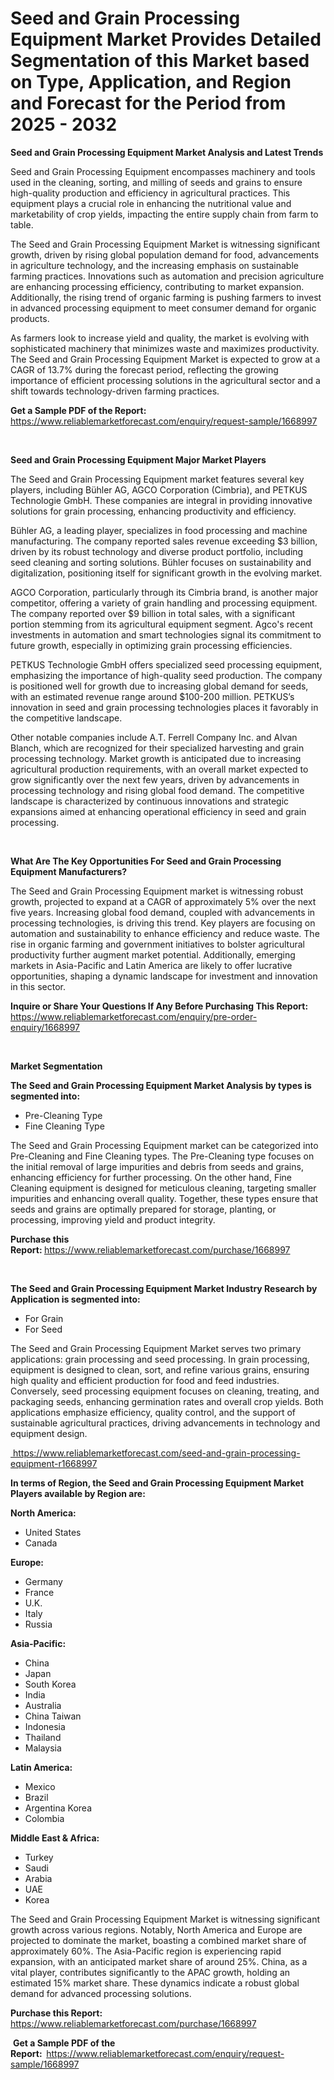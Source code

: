<p><h1>Seed and Grain Processing Equipment Market Provides Detailed Segmentation of this Market based on Type, Application, and Region and Forecast for the Period from 2025 - 2032</h1></p><p><strong>Seed and Grain Processing Equipment Market Analysis and Latest Trends</strong></p>
<p><p>Seed and Grain Processing Equipment encompasses machinery and tools used in the cleaning, sorting, and milling of seeds and grains to ensure high-quality production and efficiency in agricultural practices. This equipment plays a crucial role in enhancing the nutritional value and marketability of crop yields, impacting the entire supply chain from farm to table.</p><p>The Seed and Grain Processing Equipment Market is witnessing significant growth, driven by rising global population demand for food, advancements in agriculture technology, and the increasing emphasis on sustainable farming practices. Innovations such as automation and precision agriculture are enhancing processing efficiency, contributing to market expansion. Additionally, the rising trend of organic farming is pushing farmers to invest in advanced processing equipment to meet consumer demand for organic products.</p><p>As farmers look to increase yield and quality, the market is evolving with sophisticated machinery that minimizes waste and maximizes productivity. The Seed and Grain Processing Equipment Market is expected to grow at a CAGR of 13.7% during the forecast period, reflecting the growing importance of efficient processing solutions in the agricultural sector and a shift towards technology-driven farming practices.</p></p>
<p><strong>Get a Sample PDF of the Report:&nbsp;</strong> <a href="https://www.reliablemarketforecast.com/enquiry/request-sample/1668997?utm_campaign=2478&utm_medium=2&utm_source=Github&utm_content=ia&utm_term=12042025&utm_id=seed-and-grain-processing-equipment">https://www.reliablemarketforecast.com/enquiry/request-sample/1668997</a></p>
<p>&nbsp;</p>
<p><strong>Seed and Grain Processing Equipment Major Market Players</strong></p>
<p><p>The Seed and Grain Processing Equipment market features several key players, including Bühler AG, AGCO Corporation (Cimbria), and PETKUS Technologie GmbH. These companies are integral in providing innovative solutions for grain processing, enhancing productivity and efficiency.</p><p>Bühler AG, a leading player, specializes in food processing and machine manufacturing. The company reported sales revenue exceeding $3 billion, driven by its robust technology and diverse product portfolio, including seed cleaning and sorting solutions. Bühler focuses on sustainability and digitalization, positioning itself for significant growth in the evolving market.</p><p>AGCO Corporation, particularly through its Cimbria brand, is another major competitor, offering a variety of grain handling and processing equipment. The company reported over $9 billion in total sales, with a significant portion stemming from its agricultural equipment segment. Agco's recent investments in automation and smart technologies signal its commitment to future growth, especially in optimizing grain processing efficiencies.</p><p>PETKUS Technologie GmbH offers specialized seed processing equipment, emphasizing the importance of high-quality seed production. The company is positioned well for growth due to increasing global demand for seeds, with an estimated revenue range around $100-200 million. PETKUS’s innovation in seed and grain processing technologies places it favorably in the competitive landscape.</p><p>Other notable companies include A.T. Ferrell Company Inc. and Alvan Blanch, which are recognized for their specialized harvesting and grain processing technology. Market growth is anticipated due to increasing agricultural production requirements, with an overall market expected to grow significantly over the next few years, driven by advancements in processing technology and rising global food demand. The competitive landscape is characterized by continuous innovations and strategic expansions aimed at enhancing operational efficiency in seed and grain processing.</p></p>
<p>&nbsp;</p>
<p><strong>What Are The Key Opportunities For Seed and Grain Processing Equipment Manufacturers?</strong></p>
<p><p>The Seed and Grain Processing Equipment market is witnessing robust growth, projected to expand at a CAGR of approximately 5% over the next five years. Increasing global food demand, coupled with advancements in processing technologies, is driving this trend. Key players are focusing on automation and sustainability to enhance efficiency and reduce waste. The rise in organic farming and government initiatives to bolster agricultural productivity further augment market potential. Additionally, emerging markets in Asia-Pacific and Latin America are likely to offer lucrative opportunities, shaping a dynamic landscape for investment and innovation in this sector.</p></p>
<p><strong>Inquire or Share Your Questions If Any Before Purchasing This Report:</strong> <a href="https://www.reliablemarketforecast.com/enquiry/pre-order-enquiry/1668997?utm_campaign=2478&utm_medium=2&utm_source=Github&utm_content=ia&utm_term=12042025&utm_id=seed-and-grain-processing-equipment">https://www.reliablemarketforecast.com/enquiry/pre-order-enquiry/1668997</a></p>
<p>&nbsp;</p>
<p><strong>Market Segmentation</strong></p>
<p><strong>The Seed and Grain Processing Equipment Market Analysis by types is segmented into:</strong></p>
<p><ul><li>Pre-Cleaning Type</li><li>Fine Cleaning Type</li></ul></p>
<p><p>The Seed and Grain Processing Equipment market can be categorized into Pre-Cleaning and Fine Cleaning types. The Pre-Cleaning type focuses on the initial removal of large impurities and debris from seeds and grains, enhancing efficiency for further processing. On the other hand, Fine Cleaning equipment is designed for meticulous cleaning, targeting smaller impurities and enhancing overall quality. Together, these types ensure that seeds and grains are optimally prepared for storage, planting, or processing, improving yield and product integrity.</p></p>
<p><strong>Purchase this Report:&nbsp;</strong><a href="https://www.reliablemarketforecast.com/purchase/1668997?utm_campaign=2478&utm_medium=2&utm_source=Github&utm_content=ia&utm_term=12042025&utm_id=seed-and-grain-processing-equipment">https://www.reliablemarketforecast.com/purchase/1668997</a></p>
<p>&nbsp;</p>
<p><strong>The Seed and Grain Processing Equipment Market Industry Research by Application is segmented into:</strong></p>
<p><ul><li>For Grain</li><li>For Seed</li></ul></p>
<p><p>The Seed and Grain Processing Equipment Market serves two primary applications: grain processing and seed processing. In grain processing, equipment is designed to clean, sort, and refine various grains, ensuring high quality and efficient production for food and feed industries. Conversely, seed processing equipment focuses on cleaning, treating, and packaging seeds, enhancing germination rates and overall crop yields. Both applications emphasize efficiency, quality control, and the support of sustainable agricultural practices, driving advancements in technology and equipment design.</p></p>
<p><a href="https://www.reliablemarketforecast.com/seed-and-grain-processing-equipment-r1668997?utm_campaign=2478&utm_medium=2&utm_source=Github&utm_content=ia&utm_term=12042025&utm_id=seed-and-grain-processing-equipment">&nbsp;https://www.reliablemarketforecast.com/seed-and-grain-processing-equipment-r1668997</a></p>
<p><strong>In terms of Region, the Seed and Grain Processing Equipment Market Players available by Region are:</strong></p>
<p>
    <p> <strong> North America: </strong>
        <ul>
            <li>United States</li>
            <li>Canada</li>
        </ul>
        </p> 
    <p> <strong> Europe: </strong>
        <ul>
            <li>Germany</li>
            <li>France</li>
            <li>U.K.</li>
            <li>Italy</li>
            <li>Russia</li>
        </ul>
        </p> 
    <p> <strong> Asia-Pacific: </strong>
        <ul>
            <li>China</li>
            <li>Japan</li>
            <li>South Korea</li>
            <li>India</li>
            <li>Australia</li>
            <li>China Taiwan</li>
            <li>Indonesia</li>
            <li>Thailand</li>
            <li>Malaysia</li>
        </ul>
        </p> 
    <p> <strong> Latin America: </strong>
        <ul>
            <li>Mexico</li>
            <li>Brazil</li>
            <li>Argentina Korea</li>
            <li>Colombia</li>
        </ul>
        </p> 
    <p> <strong> Middle East & Africa: </strong>
        <ul>
            <li>Turkey</li>
            <li>Saudi</li>
            <li>Arabia</li>
            <li>UAE</li>
            <li>Korea</li>
        </ul>
    </p>
    </p>
<p><p>The Seed and Grain Processing Equipment Market is witnessing significant growth across various regions. Notably, North America and Europe are projected to dominate the market, boasting a combined market share of approximately 60%. The Asia-Pacific region is experiencing rapid expansion, with an anticipated market share of around 25%. China, as a vital player, contributes significantly to the APAC growth, holding an estimated 15% market share. These dynamics indicate a robust global demand for advanced processing solutions.</p></p>
<p><strong>Purchase this Report: </strong><a href="https://www.reliablemarketforecast.com/purchase/1668997?utm_campaign=2478&utm_medium=2&utm_source=Github&utm_content=ia&utm_term=12042025&utm_id=seed-and-grain-processing-equipment">https://www.reliablemarketforecast.com/purchase/1668997</a></p>
<p>&nbsp;<strong>Get a Sample PDF of the Report:&nbsp;&nbsp;</strong><a href="https://www.reliablemarketforecast.com/enquiry/request-sample/1668997?utm_campaign=2478&utm_medium=2&utm_source=Github&utm_content=ia&utm_term=12042025&utm_id=seed-and-grain-processing-equipment">https://www.reliablemarketforecast.com/enquiry/request-sample/1668997</a></p>
<p><strong></strong></p>
<p><p></p><p></p><p></p></p>